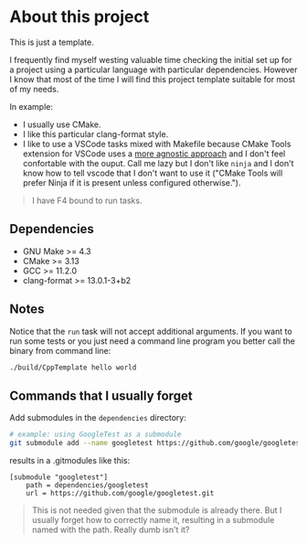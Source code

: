 # About this project

This is just a template.

I frequently find myself westing valuable time checking the initial set up for a project using a particular language with particular dependencies. However I know that most of the time I will find this project template suitable for most of my needs.

In example:

* I usually use CMake.
* I like this particular clang-format style.
* I like to use a VSCode tasks mixed with Makefile because CMake Tools extension for VSCode uses a [more agnostic approach](https://vector-of-bool.github.io/docs/vscode-cmake-tools/kits.html) and I don't feel confortable with the ouput. Call me lazy but I don't like  `ninja` and I don't know how to tell vscode that I don't want to use it ("CMake Tools will prefer Ninja if it is present unless configured otherwise.").

> I have F4 bound to run tasks.

## Dependencies

* GNU Make >= 4.3
* CMake >= 3.13
* GCC >= 11.2.0
* clang-format >= 13.0.1-3+b2

## Notes

Notice that the `run` task will not accept additional arguments. If you want to run some tests or you just need a command line program you better call the binary from command line:

```bash
./build/CppTemplate hello world
```

## Commands that I usually forget

Add submodules in the `dependencies` directory:

```bash
# example: using GoogleTest as a submodule
git submodule add --name googletest https://github.com/google/googletest.git dependencies/googletest
```

results in a .gitmodules like this:

```code
[submodule "googletest"]
    path = dependencies/googletest
    url = https://github.com/google/googletest.git
```

> This is not needed given that the submodule is already there. But I usually forget how to correctly name it, resulting in a submodule named with the path. Really dumb isn't it?
